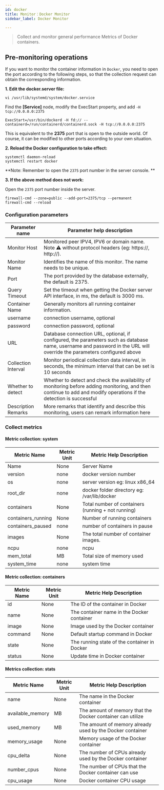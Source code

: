 ```yaml
---
id: docker
title: Monitor：Docker Monitor      
sidebar_label: Docker Monitor

---
```


> Collect and monitor general performance Metrics of Docker containers.


## Pre-monitoring operations

If you want to monitor the container information in `Docker`, you need to open the port according to the following steps, so that the collection request can obtain the corresponding information.

**1. Edit the docker.server file:**

````shell
vi /usr/lib/systemd/system/docker.service
````

Find the **[Service]** node, modify the ExecStart property, and add `-H tcp://0.0.0.0:2375`

````shell
ExecStart=/usr/bin/dockerd -H fd:// --containerd=/run/containerd/containerd.sock -H tcp://0.0.0.0:2375
````

This is equivalent to the **2375** port that is open to the outside world. Of course, it can be modified to other ports according to your own situation.

**2. Reload the Docker configuration to take effect:**

```shell
systemctl daemon-reload
systemctl restart docker
````

**Note: Remember to open the `2375` port number in the server console. **

**3. If the above method does not work:**

Open the `2375` port number inside the server.

```shell
firewall-cmd --zone=public --add-port=2375/tcp --permanent
firewall-cmd --reload
````





### Configuration parameters

| Parameter name | Parameter help description |
| ------------ | ------------------------------- |
| Monitor Host | Monitored peer IPV4, IPV6 or domain name. Note ⚠️ without protocol headers (eg: https://, http://). |
| Monitor Name | Identifies the name of this monitor. The name needs to be unique. |
| Port | The port provided by the database externally, the default is 2375. |
| Query Timeout | Set the timeout when getting the Docker server API interface, in ms, the default is 3000 ms. |
| Container Name | Generally monitors all running container information. |
| username | connection username, optional |
| password | connection password, optional |
| URL | Database connection URL, optional, if configured, the parameters such as database name, username and password in the URL will override the parameters configured above |
| Collection Interval | Monitor periodical collection data interval, in seconds, the minimum interval that can be set is 10 seconds |
| Whether to detect | Whether to detect and check the availability of monitoring before adding monitoring, and then continue to add and modify operations if the detection is successful |
| Description Remarks | More remarks that identify and describe this monitoring, users can remark information here |

### Collect metrics

#### Metric collection: system

| Metric Name | Metric Unit | Metric Help Description |
| ------------------ | -------- | ----------------------- |
| Name | None | Server Name |
| version | none | docker version number |
| os | none | server version eg: linux x86_64 |
| root_dir | none | docker folder directory eg: /var/lib/docker |
| containers | None | Total number of containers (running + not running) |
| containers_running | None | Number of running containers |
| containers_paused | none | number of containers in pause |
| images | None | The total number of container images. |
| ncpu | none | ncpu |
| mem_total | MB | Total size of memory used |
| system_time | none | system time |

#### Metric collection: containers

| Metric Name | Metric Unit | Metric Help Description |
| -------- | -------- | ------------ |
| id | None | The ID of the container in Docker |
| name | None | The container name in the Docker container |
| image | None | Image used by the Docker container |
| command | None | Default startup command in Docker |
| state | None | The running state of the container in Docker |
| status | None | Update time in Docker container |

#### Metrics collection: stats

| Metric Name | Metric Unit | Metric Help Description |
| ---------------- | -------- | ------------------ |
| name | None | The name in the Docker container |
| available_memory | MB | The amount of memory that the Docker container can utilize |
| used_memory | MB | The amount of memory already used by the Docker container |
| memory_usage | None | Memory usage of the Docker container |
| cpu_delta | None | The number of CPUs already used by the Docker container |
| number_cpus | None | The number of CPUs that the Docker container can use |
| cpu_usage | None | Docker container CPU usage |
